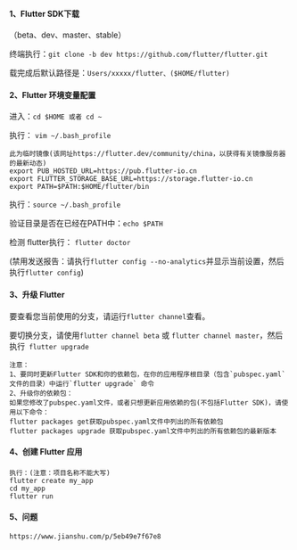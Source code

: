 #### 1、Flutter SDK下载

（beta、dev、master、stable）

终端执行：`git clone -b dev https://github.com/flutter/flutter.git `

载完成后默认路径是：`Users/xxxxx/flutter、($HOME/flutter)`

#### 2、Flutter 环境变量配置

进入：`cd $HOME 或者 cd ~`

执行： `vim ~/.bash_profile`

```
此为临时镜像(该网址https://flutter.dev/community/china，以获得有关镜像服务器的最新动态)
export PUB_HOSTED_URL=https://pub.flutter-io.cn 
export FLUTTER_STORAGE_BASE_URL=https://storage.flutter-io.cn
export PATH=$PATH:$HOME/flutter/bin	
```

执行：`source ~/.bash_profile`

验证目录是否在已经在PATH中：`echo $PATH`

检测 flutter执行： `flutter doctor`

(禁用发送报告：请执行`flutter config --no-analytics`并显示当前设置，然后执行`flutter config`)

#### 3、升级 Flutter

要查看您当前使用的分支，请运行`flutter channel`查看。

要切换分支，请使用`flutter channel beta` 或 `flutter channel master`，然后执行` flutter upgrade`

```
注意：
1、要同时更新Flutter SDK和你的依赖包，在你的应用程序根目录（包含`pubspec.yaml`文件的目录）中运行`flutter upgrade` 命令
2、升级你的依赖包：
如果您修改了pubspec.yaml文件，或者只想更新应用依赖的包(不包括Flutter SDK)，请使用以下命令：
flutter packages get获取pubspec.yaml文件中列出的所有依赖包
flutter packages upgrade 获取pubspec.yaml文件中列出的所有依赖包的最新版本
```

#### 4、创建 Flutter 应用

```
执行：(注意：项目名称不能大写)
flutter create my_app
cd my_app
flutter run
```

#### 5、问题

`https://www.jianshu.com/p/5eb49e7f67e8`
